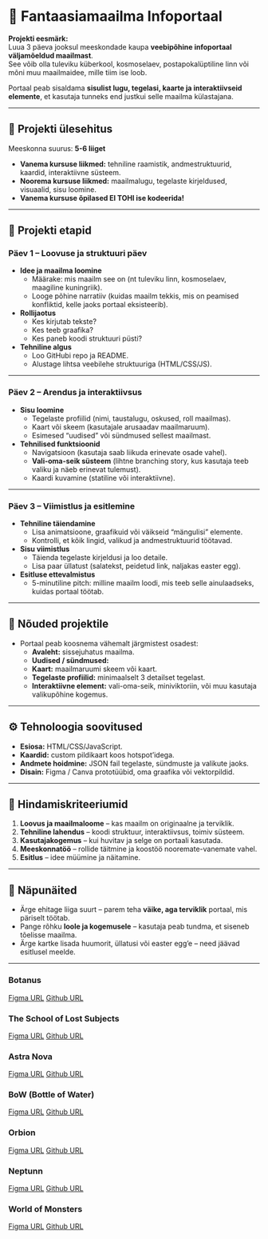 # 🌌 Fantaasiamaailma Infoportaal

**Projekti eesmärk:**  
Luua 3 päeva jooksul meeskondade kaupa **veebipõhine infoportaal väljamõeldud maailmast**.  
See võib olla tuleviku küberkool, kosmoselaev, postapokalüptiline linn või mõni muu maailmaidee, mille tiim ise loob.  

Portaal peab sisaldama **sisulist lugu, tegelasi, kaarte ja interaktiivseid elemente**, et kasutaja tunneks end justkui selle maailma külastajana.

---

## 🎯 Projekti ülesehitus

Meeskonna suurus: **5-6 liiget**  
- **Vanema kursuse liikmed:** tehniline raamistik, andmestruktuurid, kaardid, interaktiivne süsteem.  
- **Noorema kursuse liikmed:** maailmalugu, tegelaste kirjeldused, visuaalid, sisu loomine.
- **Vanema kursuse õpilased EI TOHI ise kodeerida!**

---

## 📅 Projekti etapid

### Päev 1 – Loovuse ja struktuuri päev
- **Idee ja maailma loomine**
  - Määrake: mis maailm see on (nt tuleviku linn, kosmoselaev, maagiline kuningriik).
  - Looge põhine narratiiv (kuidas maailm tekkis, mis on peamised konfliktid, kelle jaoks portaal eksisteerib).
- **Rollijaotus**
  - Kes kirjutab tekste?  
  - Kes teeb graafika?  
  - Kes paneb koodi struktuuri püsti?  
- **Tehniline algus**
  - Loo GitHubi repo ja README.  
  - Alustage lihtsa veebilehe struktuuriga (HTML/CSS/JS).  

---

### Päev 2 – Arendus ja interaktiivsus
- **Sisu loomine**
  - Tegelaste profiilid (nimi, taustalugu, oskused, roll maailmas).  
  - Kaart või skeem (kasutajale arusaadav maailmaruum).  
  - Esimesed “uudised” või sündmused sellest maailmast.  
- **Tehnilised funktsioonid**
  - Navigatsioon (kasutaja saab liikuda erinevate osade vahel).  
  - **Vali-oma-seik süsteem** (lihtne branching story, kus kasutaja teeb valiku ja näeb erinevat tulemust).  
  - Kaardi kuvamine (statiline või interaktiivne).  

---

### Päev 3 – Viimistlus ja esitlemine
- **Tehniline täiendamine**
  - Lisa animatsioone, graafikuid või väikseid “mängulisi” elemente.  
  - Kontrolli, et kõik lingid, valikud ja andmestruktuurid töötavad.  
- **Sisu viimistlus**
  - Täienda tegelaste kirjeldusi ja loo detaile.  
  - Lisa paar üllatust (salatekst, peidetud link, naljakas easter egg).  
- **Esitluse ettevalmistus**
  - 5-minutiline pitch: milline maailm loodi, mis teeb selle ainulaadseks, kuidas portaal töötab.  

---

## 🚀 Nõuded projektile

- Portaal peab koosnema vähemalt järgmistest osadest:
  - **Avaleht:** sissejuhatus maailma.  
  - **Uudised / sündmused:**
  - **Kaart:** maailmaruumi skeem või kaart.  
  - **Tegelaste profiilid:** minimaalselt 3 detailset tegelast.  
  - **Interaktiivne element:** vali-oma-seik, miniviktoriin, või muu kasutaja valikupõhine kogemus.  

---

## ⚙️ Tehnoloogia soovitused

- **Esiosa:** HTML/CSS/JavaScript.  
- **Kaardid:** custom pildikaart koos hotspot’idega.  
- **Andmete hoidmine:** JSON fail tegelaste, sündmuste ja valikute jaoks.  
- **Disain:** Figma / Canva prototüübid, oma graafika või vektorpildid.  

---

## 🌟 Hindamiskriteeriumid

1. **Loovus ja maailmaloome** – kas maailm on originaalne ja terviklik.  
2. **Tehniline lahendus** – koodi struktuur, interaktiivsus, toimiv süsteem.  
3. **Kasutajakogemus** – kui huvitav ja selge on portaali kasutada.  
4. **Meeskonnatöö** – rollide täitmine ja koostöö nooremate-vanemate vahel.  
5. **Esitlus** – idee müümine ja näitamine.  

---

## 🔮 Näpunäited

- Ärge ehitage liiga suurt – parem teha **väike, aga terviklik** portaal, mis päriselt töötab.  
- Pange rõhku **loole ja kogemusele** – kasutaja peab tundma, et siseneb tõelisse maailma.  
- Ärge kartke lisada huumorit, üllatusi või easter egg’e – need jäävad esitlusel meelde.  

---

### Botanus
[Figma URL](https://www.figma.com/design/2bQMhHk49wwcpsIJO4mcX0/Untitled?node-id=0-1&p=f&t=D3Paibn1s3br1vlO-0)
[Github URL](https://github.com/siimnettan/grupp_1_AI-botanus)

### The School of Lost Subjects
[Figma URL](https://www.figma.com/design/vs66074OBWJlhSnF4wzV7y/Kadunud-%C3%95ppeainete-Kool?node-id=0-1&p=f&t=2feNG0KQvop0A7mk-0)
[Github URL](https://github.com/KadriKaljo/kadunud-oppeainete-kool)

### Astra Nova
[Figma URL]()
[Github URL]()

### BoW (Bottle of Water)
[Figma URL](https://www.figma.com/design/3tlejozUuthdpBACuVB2N3/Untitled?node-id=1-2&t=68BStKZnjsjQAJP1-0)
[Github URL](https://github.com/Aern-do/fantaasiamaailma)

### Orbion
[Figma URL]()
[Github URL](https://github.com/MarellePalm/Orbion)

### Neptunn
[Figma URL]()
[Github URL](https://github.com/kiku69/Neptunn)

### World of Monsters
[Figma URL](https://www.figma.com/design/PAvLYvYarApwcQHuhzG9Kl/EsimeneProjekt?node-id=0-1&p=f&t=lWuXsUnO596eyeqE-0)
[Github URL](https://github.com/roberina/esimeneprojekt)
